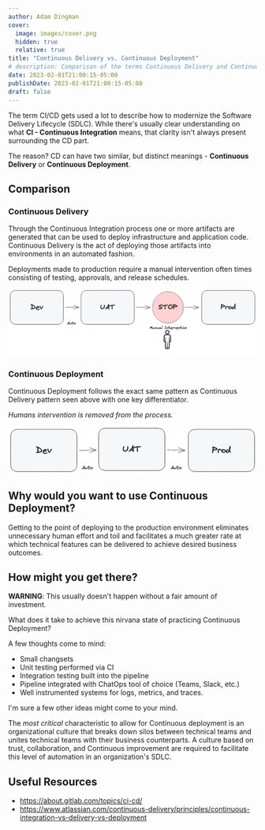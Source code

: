 ```yaml
---
author: Adam Dingman
cover:
  image: images/cover.png
  hidden: true
  relative: true
title: "Continuous Delivery vs. Continuous Deployment"
# description: Comparison of the terms Continuous Delivery and Continuous Deployment in the context of using CI/CD in the Software Development Life Cycle (SDLC) 
date: 2023-02-01T21:00:15-05:00
publishDate: 2023-02-01T21:00:15-05:00
draft: false
---
```

The term CI/CD gets used a lot to describe how to modernize the Software Delivery Lifecycle (SDLC). While there's usually clear understanding on what **CI - Continuous Integration** means, that clarity isn't always present surrounding the CD part.

The reason? CD can have two similar, but distinct meanings - **Continuous Delivery** or **Continuous Deployment**.

## Comparison

### Continuous Delivery

Through the Continuous Integration process one or more artifacts are generated that can be used to deploy infrastructure and application code. Continuous Delivery is the act of deploying those artifacts into environments in an automated fashion.

Deployments made to production require a manual intervention often times consisting of testing, approvals, and release schedules.

![Continuous Delivery](images/continuous-delivery.png)

### Continuous Deployment

Continuous Deployment follows the exact same pattern as Continuous Delivery pattern seen above with one key differentiator.

*Humans intervention is removed from the process.*

![Continuous Deployment](images/continuous-deployment.png)

## Why would you want to use Continuous Deployment?

Getting to the point of deploying to the production environment eliminates unnecessary human effort and toil and facilitates a much greater rate at which technical features can be delivered to achieve desired business outcomes.

## How might you get there?

**WARNING**: This usually doesn't happen without a fair amount of investment.

What does it take to achieve this nirvana state of practicing Continuous Deployment?

A few thoughts come to mind:

- Small changsets
- Unit testing performed via CI
- Integration testing built into the pipeline
- Pipeline integrated with ChatOps tool of choice (Teams, Slack, etc.)
- Well instrumented systems for logs, metrics, and traces.

I'm sure a few other ideas might come to your mind.

The *most critical* characteristic to allow for Continuous deployment is an organizational culture that breaks down silos between technical teams and unites technical teams with their business counterparts. A culture based on trust, collaboration, and Continuous improvement are required to facilitate this level of automation in an organization's SDLC.  

## Useful Resources

- <https://about.gitlab.com/topics/ci-cd/>
- <https://www.atlassian.com/continuous-delivery/principles/continuous-integration-vs-delivery-vs-deployment>
